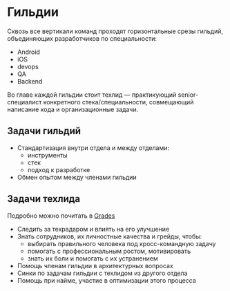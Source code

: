 # Гильдии

Сквозь все вертикали команд проходят горизонтальные срезы гильдий, объединяющих разработчиков по специальности:

* Android
* iOS
* devops
* QA
* Backend

Во главе каждой гильдии стоит техлид — практикующий senior-специалист конкретного стека/специальности, совмещающий написание кода и организационные задачи.

## Задачи гильдий

* Стандартизация внутри отдела и между отделами:
  * инструменты
  * стек
  * подход к разработке
* Обмен опытом между членами гильдии

## Задачи техлида

Подробно можно почитать в [Grades](grades/README.md)

* Следить за техрадаром и влиять на его улучшение
* Знать сотрудников, их личностные качества и грейды, чтобы:
  * выбирать правильного человека под кросс-командную задачу
  * помогать с профессиональным ростом, мотивировать
  * знать их боли и помогать с их устранением
* Помощь членам гильдии в архитектурных вопросах
* Синки по задачам гильдии с техлидом из другого отдела
* Помощь при найме, участие в оптимизации этого процесса

